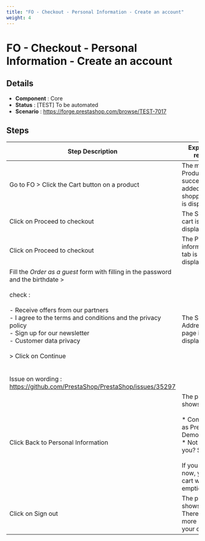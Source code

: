 ```yaml
---
title: "FO - Checkout - Personal Information - Create an account"
weight: 4
---
```


# FO - Checkout - Personal Information - Create an account
## Details
* **Component** : Core
* **Status** : [TEST] To be automated
* **Scenario** : https://forge.prestashop.com/browse/TEST-7017

## Steps
| Step Description | Expected result |
| ----- | ----- |
| Go to FO > Click the Cart button on a product | The modal Product successfully added to your shopping cart is displayed |
| Click on Proceed to checkout | The Shopping cart is well displayed |
| Click on Proceed to checkout | The Personal information tab is well displayed |
| Fill the *Order as a guest* form with filling in the password and the birthdate ><br><br>check :<br><br>- Receive offers from our partners<br>- I agree to the terms and conditions and the privacy policy<br>- Sign up for our newsletter<br>- Customer data privacy<br><br>> Click on Continue<br><br><br>Issue on wording : https://github.com/PrestaShop/PrestaShop/issues/35297 | The Step 2 Addresses page is displayed |
| Click Back to Personal Information | The page shows<br><br> * Connected as Prestashop Demo<br> * Not you? Sign out<br><br>If you sign out now, your cart will be emptied. |
| Click on Sign out | The page shows<br>There are no more items in your cart |
